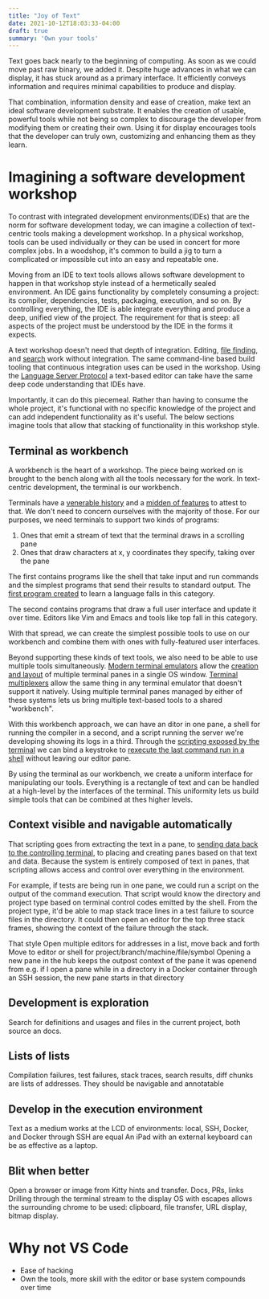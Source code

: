 ```yaml
---
title: "Joy of Text"
date: 2021-10-12T18:03:33-04:00
draft: true
summary: 'Own your tools'
---
```


Text goes back nearly to the beginning of computing.
As soon as we could move past raw binary, we added it.
Despite huge advances in what we can display, it has stuck around as a primary interface.
It efficiently conveys information and requires minimal capabilities to produce and display.

That combination, information density and ease of creation, make text an ideal software development substrate.
It enables the creation of usable, powerful tools while not being so complex to discourage the developer from modifying them or creating their own.
Using it for display encourages tools that the developer can truly own, customizing and enhancing them as they learn.

# Imagining a software development workshop
To contrast with integrated development environments(IDEs) that are the norm for software development today, we can imagine a collection of text-centric tools making a development workshop.
In a physical workshop, tools can be used individually or they can be used in concert for more complex jobs.
In a woodshop, it's common to build a jig to turn a complicated or impossible cut into an easy and repeatable one.

Moving from an IDE to text tools allows allows software development to happen in that workshop style instead of a hermetically sealed environment.
An IDE gains functionality by completely consuming a project: its compiler, dependencies, tests, packaging, execution, and so on.
By controlling everything, the IDE is able integrate everything and produce a deep, unified view of the project.
The requirement for that is steep: all aspects of the project must be understood by the IDE in the forms it expects.

A text workshop doesn't need that depth of integration.
Editing, [file finding][fzf], and [search][ripgrep] work without integration.
The same command-line based build tooling that continuous integration uses can be used in the workshop.
Using the [Language Server Protocol][] a text-based editor  can take have the same deep code understanding that IDEs have.

[fzf]: https://github.com/junegunn/fzf
[ripgrep]: https://github.com/BurntSushi/ripgrep
[Language Server Protocol]: https://microsoft.github.io/language-server-protocol/

Importantly, it can do this piecemeal.
Rather than having to consume the whole project, it's functional with no specific knowledge of the project and can add independent functionality as it's useful.
The below sections imagine tools that allow that stacking of functionality in this workshop style.

## Terminal as workbench
A workbench is the heart of a workshop.
The piece being worked on is brought to the bench along with all the tools necessary for the work.
In text-centric development, the terminal is our workbench.

Terminals have a [venerable history][vt history] and a [midden of features][control sequences] to attest to that.
We don't need to concern ourselves with the majority of those.
For our purposes, we need terminals to support two kinds of programs:
1. Ones that emit a stream of text that the terminal draws in a scrolling pane
2. Ones that draw characters at x, y coordinates they specify, taking over the pane

[vt history]: https://vt100.net/dec/vt_history
[control sequences]: https://invisible-island.net/xterm/ctlseqs/ctlseqs.html

The first contains programs like the shell that take input and run commands and the simplest programs that send their results to standard output.
The [first program created][hello world] to learn a language falls in this category.

[hello world]: http://helloworldcollection.de/

The second contains programs that draw a full user interface and update it over time.
Editors like Vim and Emacs and tools like top fall in this category.

With that spread, we can create the simplest possible tools to use on our workbench and combine them with ones with fully-featured user interfaces.

Beyond supporting these kinds of text tools, we also need to be able to use multiple tools simultaneously.
[Modern terminal emulators][kitty] allow the [creation and layout][kitty layout] of multiple terminal panes in a single OS window.
[Terminal multiplexers][tmux] allow the same thing in any terminal emulator that doesn't support it natively.
Using multiple terminal panes managed by either of these systems lets us bring multiple text-based tools to a shared "workbench".

[kitty]: https://sw.kovidgoyal.net/kitty/
[kitty layout]: https://sw.kovidgoyal.net/kitty/overview/#layouts
[tmux]: https://github.com/tmux/tmux/wiki

With this workbench approach, we can have an ditor in one pane, a shell for running the compiler in a second, and a script running the server we're developing showing its logs in a third.
Through the [scripting exposed by the terminal][kitty scripting] we can bind a keystroke to [rexecute the last command run in a shell][reterm] without leaving our editor pane.

[kitty scripting]: https://sw.kovidgoyal.net/kitty/kittens/custom/#using-kittens-to-script-kitty-without-any-terminal-ui
[reterm]: https://github.com/groves/catherd/blob/6c4c98a5289d56f7fad55f060a03929ede35a3b3/reterm.py#L39

By using the terminal as our workbench, we create a uniform interface for manipulating our tools.
Everything is a rectangle of text and can be handled at a high-level by the interfaces of the terminal.
This uniformity lets us build simple tools that can be combined at thes higher levels.

## Context visible and navigable automatically

That scripting goes from extracting the text in a pane,
to [sending data back to the controlling terminal][OSC 7],
to placing and creating panes based on that text and data.
Because the system is entirely composed of text in panes, that scripting allows access and control over everything in the environment.

[OSC 7]: https://wezfurlong.org/wezterm/shell-integration.html#osc-7-escape-sequence-to-set-the-working-directory

For example, if tests are being run in one pane, we could run a script on the output of the command execution.
That script would know the directory and project type based on terminal control codes emitted by the shell.
From the project type, it'd be able to map stack trace lines in a test failure to source files in the directory.
It could then open an editor for the top three stack frames, showing the context of the failure through the stack.

That style
Open multiple editors for addresses in a list, move back and forth
Move to editor or shell for project/branch/machine/file/symbol
Opening a new pane in the hub keeps the outpost context of the pane it was openend from e.g. if I open a pane while in a directory in a Docker container through an SSH session, the new pane starts in that directory

## Development is exploration
Search for definitions and usages and files in the current project, both source an docs.

## Lists of lists
Compilation failures, test failures, stack traces, search results, diff chunks are lists of addresses.
They should be navigable and annotatable

## Develop in the execution environment
Text as a medium works at the LCD of environments: local, SSH, Docker, and Docker through SSH are equal
An iPad with an external keyboard can be as effective as a laptop.

## Blit when better
Open a browser or image from Kitty hints and transfer. Docs, PRs, links
Drilling through the terminal stream to the display OS with escapes allows the surrounding chrome to be used: clipboard, file transfer, URL display, bitmap display.

# Why not VS Code
- Ease of hacking
- Own the tools, more skill with the editor or base system compounds over time
